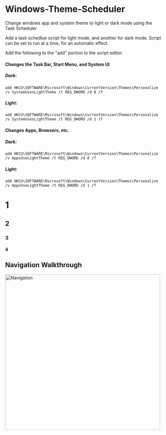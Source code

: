# Windows-Theme-Scheduler
Change windows app and system theme to light or dark mode using the Task Scheduler

Add a task schedlue script for light mode, and another for dark mode. Script can be set to run at a time, for an automatic effect. <br />

Add the following to the "add" portion to the script editor:<br />


#### Changes the Task Bar, Start Menu, and System UI
##### Dark:
`add HKCU\SOFTWARE\Microsoft\Windows\CurrentVersion\Themes\Personalize /v SystemUsesLightTheme /t REG_DWORD /d 0 /f`
##### Light:
`add HKCU\SOFTWARE\Microsoft\Windows\CurrentVersion\Themes\Personalize /v SystemUsesLightTheme /t REG_DWORD /d 1 /f`

#### Changes Apps, Browsers, etc.
##### Dark:
`add HKCU\SOFTWARE\Microsoft\Windows\CurrentVersion\Themes\Personalize /v AppsUseLightTheme /t REG_DWORD /d 0 /f`
##### Light:
`add HKCU\SOFTWARE\Microsoft\Windows\CurrentVersion\Themes\Personalize /v AppsUseLightTheme /t REG_DWORD /d 1 /f`

# 1
## 2
### 3
#### 4
## Navigation Walkthrough

<img src='' title='Navigation' width='500'  />


